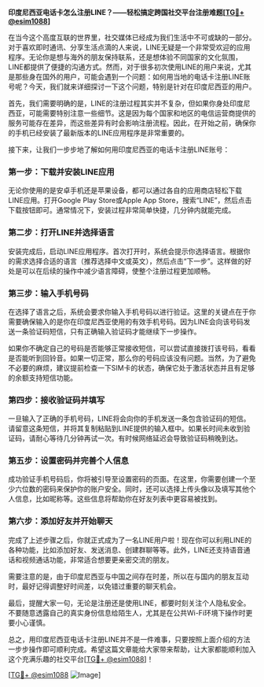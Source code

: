 **印度尼西亚电话卡怎么注册LINE？——轻松搞定跨国社交平台注册难题[[TG💪+ @esim1088](https://t.me/s/esim1088)]**

在当今这个高度互联的世界里，社交媒体已经成为我们生活中不可或缺的一部分。对于喜欢即时通讯、分享生活点滴的人来说，LINE无疑是一个非常受欢迎的应用程序。无论你是想与海外的朋友保持联系，还是想体验不同国家的文化氛围，LINE都提供了便捷的沟通方式。然而，对于很多初次使用LINE的用户来说，尤其是那些身在国外的用户，可能会遇到一个问题：如何用当地的电话卡注册LINE账号呢？今天，我们就来详细探讨一下这个问题，特别是针对在印度尼西亚的用户。

首先，我们需要明确的是，LINE的注册过程其实并不复杂，但如果你身处印度尼西亚，可能需要特别注意一些细节。这是因为每个国家和地区的电信运营商提供的服务可能存在差异，而这些差异有时会影响注册流程。因此，在开始之前，确保你的手机已经安装了最新版本的LINE应用程序是非常重要的。

接下来，让我们一步步地了解如何用印度尼西亚的电话卡注册LINE账号：

### 第一步：下载并安装LINE应用

无论你使用的是安卓手机还是苹果设备，都可以通过各自的应用商店轻松下载LINE应用。打开Google Play Store或Apple App Store，搜索“LINE”，然后点击下载按钮即可。通常情况下，安装过程非常简单快捷，几分钟内就能完成。

### 第二步：打开LINE并选择语言

安装完成后，启动LINE应用程序。首次打开时，系统会提示你选择语言。根据你的需求选择合适的语言（推荐选择中文或英文），然后点击“下一步”。这样做的好处是可以在后续的操作中减少语言障碍，使整个注册过程更加顺畅。

### 第三步：输入手机号码

在选择了语言之后，系统会要求你输入手机号码以进行验证。这里的关键点在于你需要确保输入的是你在印度尼西亚使用的有效手机号码。因为LINE会向该号码发送一条验证码短信，只有正确输入验证码才能继续下一步操作。

如果你不确定自己的号码是否能够正常接收短信，可以尝试直接拨打该号码，看看是否能听到回铃音。如果一切正常，那么你的号码应该没有问题。当然，为了避免不必要的麻烦，建议提前检查一下SIM卡的状态，确保它处于激活状态并且有足够的余额支持短信功能。

### 第四步：接收验证码并填写

一旦输入了正确的手机号码，LINE将会向你的手机发送一条包含验证码的短信。请留意这条短信，并将其复制粘贴到LINE提供的输入框中。如果长时间未收到验证码，请耐心等待几分钟再试一次。有时候网络延迟会导致验证码稍晚到达。

### 第五步：设置密码并完善个人信息

成功验证手机号码后，你将被引导至设置密码的页面。在这里，你需要创建一个至少六位数的密码来保护你的账户安全。同时，还可以选择上传头像以及填写其他个人信息，比如昵称等。这些信息将帮助你在好友列表中更容易被找到。

### 第六步：添加好友并开始聊天

完成了上述步骤之后，你就正式成为了一名LINE用户啦！现在你可以利用LINE的各种功能，比如添加好友、发送消息、创建群聊等等。此外，LINE还支持语音通话和视频通话功能，非常适合想要更亲密交流的朋友。

需要注意的是，由于印度尼西亚与中国之间存在时差，所以在与国内的朋友互动时，最好记得调整好时间差，以免错过重要的聊天机会。

最后，提醒大家一句，无论是注册还是使用LINE，都要时刻关注个人隐私安全。不要随意透露自己的真实身份信息给陌生人，尤其是在公共Wi-Fi环境下操作时更要小心谨慎。

总之，用印度尼西亚电话卡注册LINE并不是一件难事，只要按照上面介绍的方法一步步操作即可顺利完成。希望这篇文章能给大家带来帮助，让大家都能顺利加入这个充满乐趣的社交平台[[TG💪+ @esim1088](https://t.me/s/esim1088)]！

[[TG💪+ @esim1088](https://t.me/s/esim1088) ![Image](https://i.postimg.cc/4NQfJmqS/Snipaste-2025-05-13-00-14-12.png)]